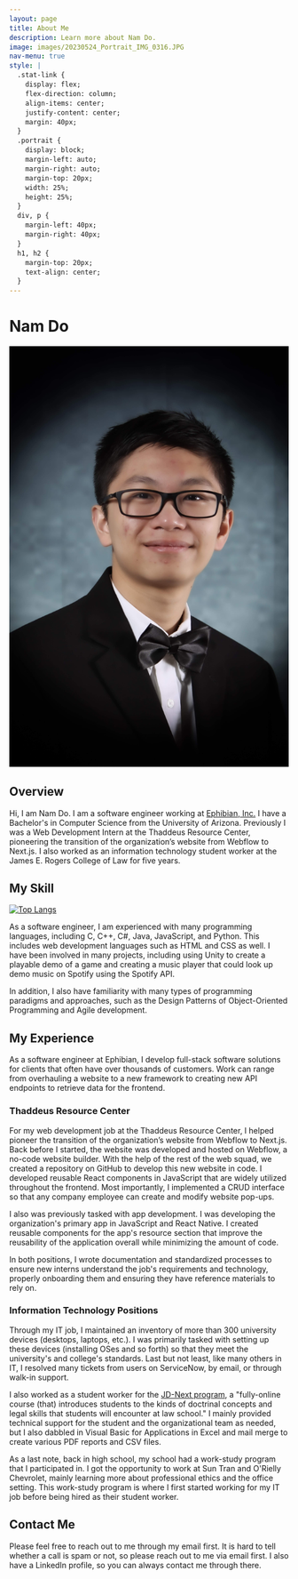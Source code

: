 ```yaml
---
layout: page
title: About Me
description: Learn more about Nam Do.
image: images/20230524_Portrait_IMG_0316.JPG
nav-menu: true
style: |
  .stat-link {
    display: flex;
    flex-direction: column;
    align-items: center;
    justify-content: center;
    margin: 40px;
  }
  .portrait {
    display: block;
    margin-left: auto;
    margin-right: auto;
    margin-top: 20px;
    width: 25%;
    height: 25%;
  }
  div, p {
    margin-left: 40px;
    margin-right: 40px;
  }
  h1, h2 {
    margin-top: 20px;
    text-align: center;
  }
---
```


<style type="text/css">
{{ page.style }}
</style>

# Nam Do

<img class="portrait" src="https://raw.githubusercontent.com/namdo1225/namdo1225.github.io/master/images/20230524_Portrait_IMG_0316.JPG" alt="Nam Do's Portrait" />

## Overview

Hi, I am Nam Do. I am a software engineer working at [Ephibian, Inc.](https://www.ephibian.com/) I have a Bachelor's in Computer Science from the University of Arizona. Previously I was a Web Development Intern at the Thaddeus Resource Center, pioneering the transition of the organization’s website from Webflow to Next.js. I also worked as an information technology student worker at the James E. Rogers College of Law for five years.

## My Skill
<div class="stat-link">
  <a href="https://github.com/anuraghazra/github-readme-stats">
    <img src="https://github-readme-stats.vercel.app/api/top-langs/?username=namdo1225&amp;layout=compact&amp;theme=vision-friendly-dark" alt="Top Langs">
  </a>
</div>


As a software engineer, I am experienced with many programming languages, including C, C++, C#, Java, JavaScript, and Python. This includes web development languages such as HTML and CSS as well. I have been involved in many projects, including using Unity to create a playable demo of a game and creating a music player that could look up demo music on Spotify using the Spotify API.

In addition, I also have familiarity with many types of programming paradigms and approaches, such as the Design Patterns of Object-Oriented Programming and Agile development.

## My Experience

As a software engineer at Ephibian, I develop full-stack software solutions for clients that often have over thousands of customers. Work can range from overhauling a website to a new framework to creating new API endpoints to retrieve data for the frontend.

### Thaddeus Resource Center

For my web development job at the Thaddeus Resource Center, I helped pioneer the transition of the organization’s website from Webflow to Next.js. Back before I started, the website was developed and hosted on Webflow, a no-code website builder. With the help of the rest of the web squad, we created a repository on GitHub to develop this new website in code. I developed reusable React components in JavaScript that are widely utilized throughout the frontend. Most importantly, I implemented a CRUD interface so that any company employee can create and modify website pop-ups.

I also was previously tasked with app development. I was developing the organization's primary app in JavaScript and React Native. I created reusable components for the app's resource section that improve the reusability of the application overall while minimizing the amount of code.

In both positions, I wrote documentation and standardized processes to ensure new interns understand the job's requirements and technology, properly onboarding them and ensuring they have reference materials to rely on.

### Information Technology Positions

Through my IT job, I maintained an inventory of more than 300 university devices (desktops, laptops, etc.). I was primarily tasked with setting up these devices (installing OSes and so forth) so that they meet the university's and college's standards. Last but not least, like many others in IT, I resolved many tickets from users on ServiceNow, by email, or through walk-in support.

I also worked as a student worker for the [JD-Next program](https://jd-next.org/), a "fully-online course (that) introduces students to the kinds of doctrinal concepts and legal skills that students will encounter at law school." I mainly provided technical support for the student and the organizational team as needed, but I also dabbled in Visual Basic for Applications in Excel and mail merge to create various PDF reports and CSV files.

As a last note, back in high school, my school had a work-study program that I participated in. I got the opportunity to work at Sun Tran and O'Rielly Chevrolet, mainly learning more about professional ethics and the office setting. This work-study program is where I first started working for my IT job before being hired as their student worker.

## Contact Me

Please feel free to reach out to me through my email first. It is hard to tell whether a call is spam or not, so please reach out to me via email first. I also have a LinkedIn profile, so you can always contact me through there.
